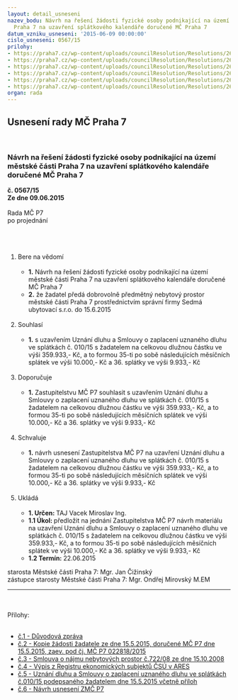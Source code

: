 ```yaml
---
layout: detail_usneseni
nazev_bodu: Návrh na řešení žádosti fyzické osoby podnikající na území městské části
  Praha 7 na uzavření splátkového kalendáře doručené MČ Praha 7
datum_vzniku_usneseni: '2015-06-09 00:00:00'
cislo_usneseni: 0567/15
prilohy:
- https://praha7.cz/wp-content/uploads/councilResolution/Resolutions/26282/567_15_pril1.doc
- https://praha7.cz/wp-content/uploads/councilResolution/Resolutions/26282/567_15_pril2.pdf
- https://praha7.cz/wp-content/uploads/councilResolution/Resolutions/26282/567_15_pril3.pdf
- https://praha7.cz/wp-content/uploads/councilResolution/Resolutions/26282/36-15-p4_v%c3%bdpis_ares.pdf
- https://praha7.cz/wp-content/uploads/councilResolution/Resolutions/26282/567_15_pril5.pdf
- https://praha7.cz/wp-content/uploads/councilResolution/Resolutions/26282/36-15-zm%c4%8d_220615_hrtus.doc
organ: rada
---
```

<div id="ucUsn_pList" class="usn">
	<span><h2>Usnesení rady MČ Praha 7 </h2>
<br></span><div class="standBody">
<span><h3>Návrh na řešení žádosti fyzické osoby podnikající na území městské části Praha 7 na uzavření splátkového kalendáře doručené MČ Praha 7</h3></span><div class="center">
		<strong>č. 0567/15</strong><br>
	</div>
<div class="center">
		<strong>Ze dne 09.06.2015</strong><br><br>
	</div>Rada MČ P7<br>po projednání<br><br><br><ol>
<br><li>Bere na vědomí<br><ul>
<br><li>
<strong>1.</strong> Návrh na řešení žádosti fyzické osoby podnikající na území městské části Praha 7 na uzavření splátkového kalendáře doručené MČ Praha 7<br>
</li>
<li>
<strong>2.</strong> že žadatel předá dobrovolně předmětný nebytový prostor městské části Praha 7 prostřednictvím správní firmy Sedmá ubytovací s.r.o. do 15.6.2015</li>
</ul>
<br>
</li>
<li>Souhlasí<br><ul>
<br><li>
<strong>1.</strong> s uzavřením Uznání dluhu a Smlouvy o zaplacení uznaného dluhu ve splátkách č. 010/15 s žadatelem na celkovou dlužnou částku ve výši 359.933,- Kč, a to formou 35-ti po sobě následujících měsíčních splátek ve výši 10.000,- Kč a 36. splátky ve výši 9.933,- Kč</li>
</ul>
<br>
</li>
<li>Doporučuje<br><ul>
<br><li>
<strong>1.</strong> Zastupitelstvu MČ P7 souhlasit s uzavřením Uznání dluhu a Smlouvy o zaplacení uznaného dluhu ve splátkách č. 010/15 s žadatelem na celkovou dlužnou částku ve výši 359.933,- Kč, a to formou 35-ti po sobě následujících měsíčních splátek ve výši 10.000,- Kč a 36. splátky ve výši 9.933,- Kč </li>
</ul>
<br>
</li>
<li>Schvaluje<br><ul>
<br><li>
<strong>1.</strong> návrh usnesení Zastupitelstva MČ P7 na uzavření Uznání dluhu a Smlouvy o zaplacení uznaného dluhu ve splátkách č. 010/15 s žadatelem na celkovou dlužnou částku ve výši 359.933,- Kč, a to formou 35-ti po sobě následujících měsíčních splátek ve výši 10.000,- Kč a 36. splátky ve výši 9.933,- Kč </li>
</ul>
<br>
</li>
<li>Ukládá<br><ul>
<br><li>
<strong>1. Určen: </strong>TAJ Vacek Miroslav Ing.<br>
</li>
<li>
<strong>1.1 Úkol: </strong>předložit na jednání Zastupitelstva MČ P7 návrh materiálu na uzavření Uznání dluhu a Smlouvy o zaplacení uznaného dluhu ve splátkách č. 010/15 s žadatelem na celkovou dlužnou částku ve výši 359.933,- Kč, a to formou 35-ti po sobě následujících měsíčních splátek ve výši 10.000,- Kč a 36. splátky ve výši 9.933,- Kč <br>
</li>
<li>
<strong>1.2 Termín: </strong>22.06.2015</li>
</ul>
</li>
</ol>starosta Městské části Praha 7: Mgr. Jan Čižinský<br>zástupce starosty Městské části Praha 7: Mgr. Ondřej Mirovský M.EM <br><hr>
<br><br>Přílohy: <br><ul>
<br><li>
<a href="/zdroj.aspx?typ=4&amp;Id=64075&amp;sh=95658485" target="_blank" title="Odkaz na soubor - 28,5 kB - nové okno">č.1 - Důvodová zpráva</a> <br>
</li>
<li>
<a href="/zdroj.aspx?typ=4&amp;Id=64076&amp;sh=95696149" target="_blank" title="Odkaz na soubor - 33 kB - nové okno">č.2 - Kopie žádosti žadatele ze dne 15.5.2015, doručené MČ P7 dne 15.5.2015, zaev. pod čj. MČ P7 022818/2015 </a><br>
</li>
<li>
<a href="/zdroj.aspx?typ=4&amp;Id=64077&amp;sh=95729973" target="_blank" title="Odkaz na soubor - 234,3 kB - nové okno">č.3 - Smlouva o nájmu nebytových prostor č.722/08 ze dne 15.10.2008</a> <br>
</li>
<li>
<a href="/zdroj.aspx?typ=4&amp;id=63964&amp;sh=-1083051083" target="_blank" title="Odkaz na soubor - 23,5 kB - nové okno">č.4 - Výpis z Registru ekonomických subjektů ČSÚ v ARES </a><br>
</li>
<li>
<a href="/zdroj.aspx?typ=4&amp;Id=64078&amp;sh=95539285" target="_blank" title="Odkaz na soubor - 401,3 kB - nové okno">č.5 - Uznání dluhu a Smlouvy o zaplacení uznaného dluhu ve splátkách č.010/15 podepsaného žadatelem dne 15.5.2015 včetně příloh </a><br>
</li>
<li>
<a href="/zdroj.aspx?typ=4&amp;id=63966&amp;sh=-1083044875" target="_blank" title="Odkaz na soubor - 81,5 kB - nové okno">č.6 - Návrh usnesení ZMČ P7</a> </li>
</ul>
</div>
</div>